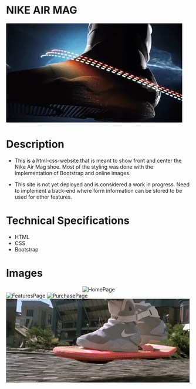 # NIKE AIR MAG
<img alt="floatingAirMag" src="/images/giphy.webp">


# Description
- This is a html-css-website that is meant to show front and center the Nike Air Mag shoe. Most of the styling was done with the implementation of Bootstrap and online images. 

- This site is not yet deployed and is considered a work in progress. Need to implement a back-end where form information can be stored to be used for other features. 


# Technical Specifications
- HTML
- CSS
- Bootstrap


# Images
<div align="center">
    <img alt="HomePage" src="https://github.com/AddyRdz/HTML_Website/blob/main/images/Screenshot%202024-08-06%20at%208.08.47%E2%80%AFPM.png">
</div>

<img alt="FeaturesPage" src=https://github.com/AddyRdz/HTML_Website/blob/main/images/Screenshot%202024-08-06%20at%208.10.35%E2%80%AFPM.png>

<img alt="PurchasePage" src=https://github.com/AddyRdz/HTML_Website/blob/main/images/Screenshot%202024-08-06%20at%207.22.04%E2%80%AFPM.png>

<img alt="SkateboardAirMag" src="/images/skateboard.webp">